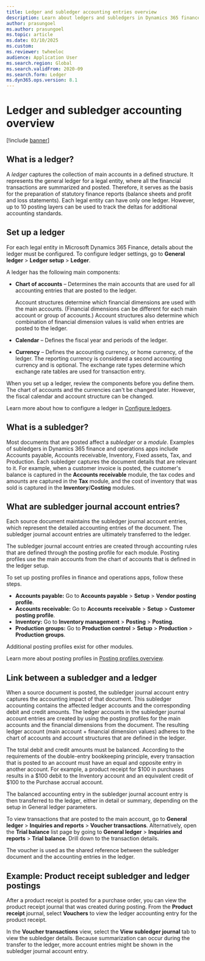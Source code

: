 ```yaml
---
title: Ledger and subledger accounting entries overview
description: Learn about ledgers and subledgers in Dynamics 365 finance and operations apps.
author: prasungoel
ms.author: prasungoel
ms.topic: article
ms.date: 03/10/2025
ms.custom:
ms.reviewer: twheeloc
audience: Application User
ms.search.region: Global
ms.search.validFrom: 2020-09
ms.search.form: Ledger
ms.dyn365.ops.version: 8.1
---
```


# Ledger and subledger accounting overview

[!include [banner](../includes/banner.md)]

## What is a ledger?

A *ledger* captures the collection of main accounts in a defined structure. It represents the general ledger for a legal entity, where all the financial transactions are summarized and posted. Therefore, it serves as the basis for the preparation of statutory finance reports (balance sheets and profit and loss statements). Each legal entity can have only one ledger. However, up to 10 posting layers can be used to track the deltas for additional accounting standards.

## Set up a ledger

For each legal entity in Microsoft Dynamics 365 Finance, details about the ledger must be configured. To configure ledger settings, go to **General ledger** \> **Ledger setup** \> **Ledger**.

A ledger has the following main components:

- **Chart of accounts** – Determines the main accounts that are used for all accounting entries that are posted to the ledger.

    Account structures determine which financial dimensions are used with the main accounts. (Financial dimensions can be different for each main account or group of accounts.) Account structures also determine which combination of financial dimension values is valid when entries are posted to the ledger.

- **Calendar** – Defines the fiscal year and periods of the ledger.
- **Currency** – Defines the accounting currency, or home currency, of the ledger. The reporting currency is considered a second accounting currency and is optional. The exchange rate types determine which exchange rate tables are used for transaction entry.

When you set up a ledger, review the components before you define them. The chart of accounts and the currencies can't be changed later. However, the fiscal calendar and account structure can be changed.

Learn more about how to configure a ledger in [Configure ledgers](configure-ledger.md).

## What is a subledger?

Most documents that are posted affect a *subledger* or a *module*. Examples of subledgers in Dynamics 365 finance and operations apps include Accounts payable, Accounts receivable, Inventory, Fixed assets, Tax, and Production. Each subledger captures the document details that are relevant to it. For example, when a customer invoice is posted, the customer's balance is captured in the **Accounts receivable** module, the tax codes and amounts are captured in the **Tax** module, and the cost of inventory that was sold is captured in the **Inventory**/**Costing** modules.


## What are subledger journal account entries? 
Each source document maintains the subledger journal account entries, which represent the detailed accounting entries of the document. The subledger journal account entries are ultimately transferred to the ledger.  

The subledger journal account entries are created through accounting rules that are defined through the posting profile for each module. Posting profiles use the main accounts from the chart of accounts that is defined in the ledger setup.

To set up posting profiles in finance and operations apps, follow these steps.

- **Accounts payable:** Go to **Accounts payable** > **Setup** > **Vendor posting profile**.
- **Accounts receivable:** Go to **Accounts receivable** \> **Setup** \> **Customer posting profile**.
- **Inventory:** Go to **Inventory management** \> **Posting** \> **Posting**.
- **Production groups:** Go to **Production control** > **Setup** \> **Production** \> **Production groups**.

Additional posting profiles exist for other modules.

Learn more about posting profiles in [Posting profiles overview](pstg-prfles-ovrvw.md).

## Link between a subledger and a ledger

When a source document is posted, the subledger journal account entry captures the accounting impact of that document. This subledger accounting contains the affected ledger accounts and the corresponding debit and credit amounts. The ledger accounts in the subledger journal account entries are created by using the posting profiles for the main accounts and the financial dimensions from the document. The resulting ledger account (main account &plus; financial dimension values) adheres to the chart of accounts and account structures that are defined in the ledger.

The total debit and credit amounts must be balanced. According to the requirements of the double-entry bookkeeping principle, every transaction that is posted to an account must have an equal and opposite entry in another account. For example, a product receipt for $100 in purchases results in a $100 debit to the Inventory account and an equivalent credit of $100 to the Purchase accrual account.

The balanced accounting entry in the subledger journal account entry is then transferred to the ledger, either in detail or summary, depending on the setup in General ledger parameters.

To view transactions that are posted to the main account, go to **General ledger** \> **Inquiries and reports** \> **Voucher transactions**. Alternatively, open the **Trial balance** list page by going to **General ledger** \> **Inquiries and reports** \> **Trial balance**. Drill down to the transaction details.

The voucher is used as the shared reference between the subledger document and the accounting entries in the ledger.

## Example: Product receipt subledger and ledger postings

After a product receipt is posted for a purchase order, you can view the product receipt journal that was created during posting. From the **Product receipt** journal, select **Vouchers** to view the ledger accounting entry for the product receipt.

In the **Voucher transactions** view, select the **View subledger journal** tab to view the subledger details. Because summarization can occur during the transfer to the ledger, more account entries might be shown in the subledger journal account entry.
